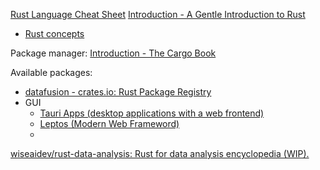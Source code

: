[Rust Language Cheat Sheet](https://cheats.rs/)
[Introduction - A Gentle Introduction to Rust](https://stevedonovan.github.io/rust-gentle-intro/)

- [Rust concepts](rust_cpt.md)

Package manager: [Introduction - The Cargo Book](https://doc.rust-lang.org/cargo/index.html)

Available packages:

- [datafusion - crates.io: Rust Package Registry](https://crates.io/crates/datafusion)
- GUI
  - [Tauri Apps (desktop applications with a web frontend)](https://tauri.app/)
  - [Leptos (Modern Web Frameword)](https://leptos.dev/)
  -


[wiseaidev/rust-data-analysis: Rust for data analysis encyclopedia (WIP).](https://github.com/wiseaidev/rust-data-analysis)


